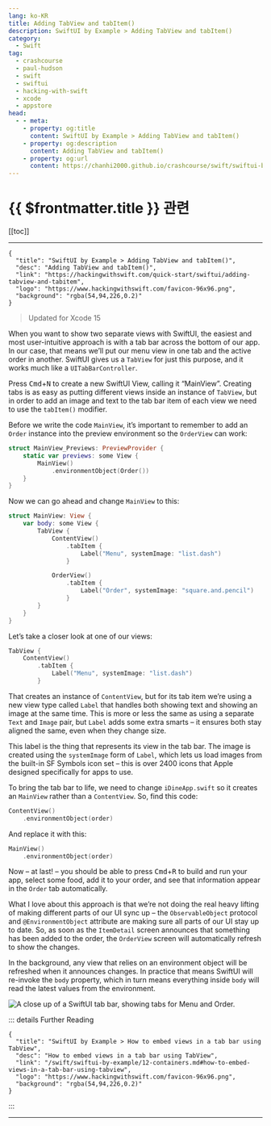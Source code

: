 ```yaml
---
lang: ko-KR
title: Adding TabView and tabItem()
description: SwiftUI by Example > Adding TabView and tabItem()
category:
  - Swift
tag: 
  - crashcourse
  - paul-hudson
  - swift
  - swiftui
  - hacking-with-swift
  - xcode
  - appstore
head:
  - - meta:
    - property: og:title
      content: SwiftUI by Example > Adding TabView and tabItem()
    - property: og:description
      content: Adding TabView and tabItem()
    - property: og:url
      content: https://chanhi2000.github.io/crashcourse/swift/swiftui-by-example/01-building-a-complete-project/adding-items-to-an-order-with-environmentobject.html
---
```


# {{ $frontmatter.title }} 관련

[[toc]]

---

```component VPCard
{
  "title": "SwiftUI by Example > Adding TabView and tabItem()",
  "desc": "Adding TabView and tabItem()",
  "link": "https://hackingwithswift.com/quick-start/swiftui/adding-tabview-and-tabitem",
  "logo": "https://www.hackingwithswift.com/favicon-96x96.png",
  "background": "rgba(54,94,226,0.2)"
}
```

> Updated for Xcode 15

<VidStack src="youtube/UOZg8H3Ecf4"/>

When you want to show two separate views with SwiftUI, the easiest and most user-intuitive approach is with a tab bar across the bottom of our app. In our case, that means we’ll put our menu view in one tab and the active order in another. SwiftUI gives us a `TabView` for just this purpose, and it works much like a `UITabBarController`.

Press <kbd>Cmd</kbd>+<kbd>N</kbd> to create a new SwiftUI View, calling it “MainView”. Creating tabs is as easy as putting different views inside an instance of `TabView`, but in order to add an image and text to the tab bar item of each view we need to use the `tabItem()` modifier.

Before we write the code `MainView`, it’s important to remember to add an `Order` instance into the preview environment so the `OrderView` can work:

```swift
struct MainView_Previews: PreviewProvider {  
    static var previews: some View {
        MainView()
            .environmentObject(Order())
    }
}
```

Now we can go ahead and change `MainView` to this:

```swift
struct MainView: View {
    var body: some View {
        TabView {
            ContentView()
                .tabItem {
                    Label("Menu", systemImage: "list.dash")
                }

            OrderView()
                .tabItem {
                    Label("Order", systemImage: "square.and.pencil")
                }
        }
    }
}
```

Let’s take a closer look at one of our views:

```swift
TabView {
    ContentView()
        .tabItem {
            Label("Menu", systemImage: "list.dash")
        }
```

That creates an instance of `ContentView`, but for its tab item we’re using a new view type called `Label` that handles both showing text and showing an image at the same time. This is more or less the same as using a separate `Text` and `Image` pair, but `Label` adds some extra smarts – it ensures both stay aligned the same, even when they change size.

This label is the thing that represents its view in the tab bar. The image is created using the `systemImage` form of `Label`, which lets us load images from the built-in SF Symbols icon set – this is over 2400 icons that Apple designed specifically for apps to use.

To bring the tab bar to life, we need to change <FontIcon icon="fa-brands fa-swift"/>`iDineApp.swift` so it creates an `MainView` rather than a `ContentView`. So, find this code:

```swift
ContentView()
    .environmentObject(order)
```

And replace it with this:

```swift
MainView()
    .environmentObject(order)
```

Now – at last! – you should be able to press <kbd>Cmd</kbd>+<kbd>R</kbd> to build and run your app, select some food, add it to your order, and see that information appear in the `Order` tab automatically.

What I love about this approach is that we’re not doing the real heavy lifting of making different parts of our UI sync up – the `ObservableObject` protocol and `@EnvironmentObject` attribute are making sure all parts of our UI stay up to date. So, as soon as the `ItemDetail` screen announces that something has been added to the order, the `OrderView` screen will automatically refresh to show the changes.

In the background, any view that relies on an environment object will be refreshed when it announces changes. In practice that means SwiftUI will re-invoke the `body` property, which in turn means everything inside `body` will read the latest values from the environment.

![A close up of a SwiftUI tab bar, showing tabs for `Menu` and `Order`.](https://www.hackingwithswift.com/img/books/quick-start/swiftui/2-11~dark.png)

::: details Further Reading

```component VPCard
{
  "title": "SwiftUI by Example > How to embed views in a tab bar using TabView",
  "desc": "How to embed views in a tab bar using TabView",
  "link": "/swift/swiftui-by-example/12-containers.md#how-to-embed-views-in-a-tab-bar-using-tabview",
  "logo": "https://www.hackingwithswift.com/favicon-96x96.png",
  "background": "rgba(54,94,226,0.2)"  
}
```

:::

---

<TagLinks />
